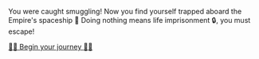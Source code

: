You were caught smuggling! Now you find yourself trapped aboard the Empire's spaceship 🚀 Doing nothing means life imprisonment 🔒, you must escape!


[👨‍🚀 Begin your journey 👩‍🚀](0/0.md)
